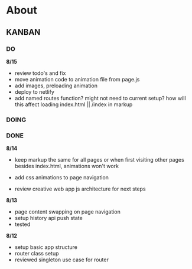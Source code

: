 # About


## KANBAN


### DO

**8/15**

- review todo's and fix
- move animation code to animation file from page.js
- add images, preloading animation
- deploy to netlify
- add named routes function? might not need to current setup? how will this affect loading index.html || /index in markup





### DOING




### DONE


**8/14**
- keep markup the same for all pages or when first visiting other pages besides index.html, animations won't work
- add css animations to page navigation

- review creative web app js architecture for next steps


**8/13**

- page content swapping on page navigation
- setup history api push state
- tested

**8/12**
- setup basic app structure
- router class setup
- reviewed singleton use case for router
